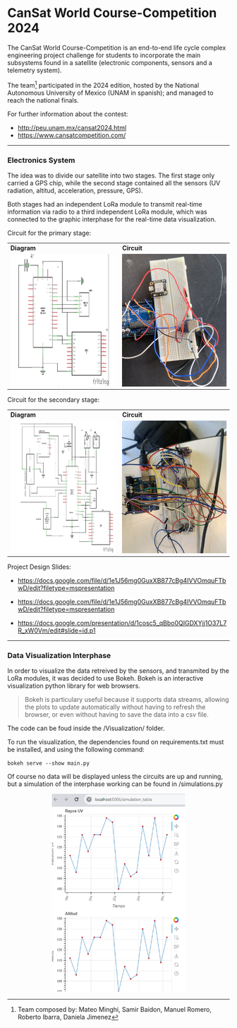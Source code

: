 # CanSat World Course-Competition 2024

The CanSat World Course-Competition is an end-to-end life cycle complex engineering project challenge for students to incorporate the main subsystems found in a satellite (electronic components, sensors and a telemetry system).

The team[^1] participated in the 2024 edition, hosted by the National Autonomous University of Mexico (UNAM in spanish); and managed to reach the national finals.

For further information about the contest:
* http://peu.unam.mx/cansat2024.html
* https://www.cansatcompetition.com/

----
### Electronics System

The idea was to divide our satellite into two stages. The first stage only carried a GPS chip, while the second stage contained all the sensors (UV radiation, altitud, acceleration, pressure, GPS). 

Both stages had an independent LoRa module to transmit real-time information via radio to a third independent LoRa module, which was connected to the graphic interphase for the real-time data visualization.

Circuit for the primary stage:

<div align="center">
    <table>
        <tr>
            <td><b>Diagram</b></td>
            <td><b>Circuit</b></td>
        </tr>
        <tr>
            <td>
                <a href="https://github.com/MateoMinghi/Photonics/blob/main/img/primary_diagram.png">
                    <img src="https://github.com/MateoMinghi/Photonics/blob/main/img/primary_diagram.png" width="300" height="300">
                </img></a>
            </td>
            <td>
                <a href="https://github.com/MateoMinghi/Photonics/blob/main/img/primary_circuit.jpeg">
                    <img src="https://github.com/MateoMinghi/Photonics/blob/main/img/primary_circuit.jpeg" width="300" height="300">
                </img></a>
            </td>
        </tr>
    </table>
</div>


Circuit for the secondary stage:

<div align="center">
    <table>
        <tr>
            <td><b>Diagram</b></td>
            <td><b>Circuit</b></td>
        </tr>
        <tr>
            <td>
                <a href="https://github.com/MateoMinghi/Photonics/blob/main/img/secondary_diagram.png">
                    <img src="https://github.com/MateoMinghi/Photonics/blob/main/img/secondary_diagram.png" width="300" height="300">
                </img></a>
            </td>
            <td>
                <a href="https://github.com/MateoMinghi/Photonics/blob/main/img/secnodary_circuit.jpeg">
                    <img src="https://github.com/MateoMinghi/Photonics/blob/main/img/secnodary_circuit.jpeg" width="300" height="300">
                </img></a>
            </td>
        </tr>
    </table>
</div>



Project Design Slides:

* https://docs.google.com/file/d/1e1J56mg0GuxXB877cBg4IVVOmquFTbwD/edit?filetype=mspresentation

* https://docs.google.com/file/d/1e1J56mg0GuxXB877cBg4IVVOmquFTbwD/edit?filetype=mspresentation

* https://docs.google.com/presentation/d/1cosc5_qBbo0QIGDXYjj1O37L7R_xW0Vm/edit#slide=id.p1
 
---
### Data Visualization Interphase

In order to visualize the data retreived by the sensors, and transmited by the LoRa modules, it was decided to use Bokeh. Bokeh is an interactive visualization python library for web browsers. 

> Bokeh is particulary useful because it supports data streams,  allowing the plots to update automatically without having to refresh the browser, or even without having to save the data into a csv file.

The code can be foud inside the /Visualization/ folder.

To run the visualization, the dependencies found on requirements.txt must be installed, and using the following command:

```
bokeh serve --show main.py
```

Of course no data will be displayed unless the circuits are up and running, but a simulation of the interphase working can be found in /simulations.py

<p align="center"> <img src="https://github.com/MateoMinghi/Photonics/blob/main/img/visualization.png" width="60%"/></p> 


[^1]: Team composed by: Mateo Minghi, Samir Baidon, Manuel Romero, Roberto Ibarra, Daniela Jimenez
